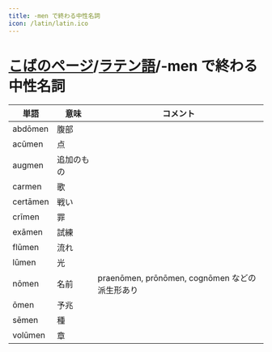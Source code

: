 ```yaml
---
title: -men で終わる中性名詞
icon: /latin/latin.ico
---
```


# [こばのページ](../index.html)/[ラテン語](index.html)/-men で終わる中性名詞


|単語|意味|コメント|
|--|--|--|
|abdōmen|腹部|
|acūmen|点|
|augmen|追加のもの|
|carmen|歌|
|certāmen|戦い|
|crīmen|罪|
|exāmen|試練|
|flūmen|流れ|
|lūmen|光|
|nōmen|名前|praenōmen, prōnōmen, cognōmen などの派生形あり|
|ōmen|予兆|
|sēmen|種|
|volūmen|章|
